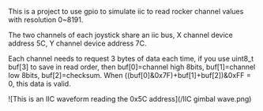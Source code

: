 This is a project to use gpio to simulate iic to read rocker channel values with resolution 0~8191.

The two channels of each joystick share an iic bus, X channel device address 5C, Y channel device address 7C.

Each channel needs to request 3 bytes of data each time, if you use uint8_t buf[3] to save in read order, then buf[0]=channel high 8bits, buf[1]=channel low 8bits, buf[2]=checksum. When ((buf[0]&0x7F)+buf[1]+buf[2])&0xFF = 0, this data is valid.

![This is an IIC waveform reading the 0x5C address](/IIC gimbal wave.png)
